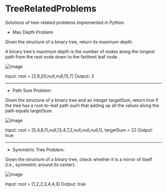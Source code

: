 # TreeRelatedProblems
Solutions of tree-related problems implemented in Python

- Max Depth Problem

Given the structure of a binary tree, return its maximum depth.

A binary tree's maximum depth is the number of nodes along the longest path from the root node down to the farthest leaf node.

![image](https://user-images.githubusercontent.com/55203321/147880788-80694db9-67b5-4843-9c1c-83ee9b8903e7.png)

Input: root = [3,9,20,null,null,15,7] 
Output: 3

-----------------------------------------------
- Path Sum Problem:

Given the structure of a binary tree and an integer targetSum, return true if the tree has a root-to-leaf path such that adding up all the values along the path equals targetSum.

![image](https://user-images.githubusercontent.com/55203321/147880841-2127d3b3-43ca-4bb5-ac41-2ac6ea69319c.png)

Input: root = [5,4,8,11,null,13,4,7,2,null,null,null,1], targetSum = 22
Output: true

-------------------------------------------
- Symmetric Tree Problem:

Given the structure of a binary tree, check whether it is a mirror of itself (i.e., symmetric around its center).

![image](https://user-images.githubusercontent.com/55203321/147880921-59c64cae-5858-4489-a668-4ca1564031d9.png)

Input: root = [1,2,2,3,4,4,3]
Output: true

